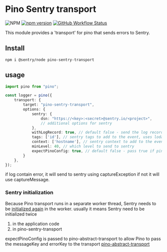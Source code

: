 # Pino Sentry transport

![NPM](https://img.shields.io/npm/l/pino-sentry-transport)
[![npm version](https://img.shields.io/npm/v/pino-sentry-transport)](https://www.npmjs.com/package/pino-sentry-transport)
[![GitHub Workflow Status](https://github.com/tomer-yechiel/pino-sentry-transport/actions/workflows/pino-sentry-transport.yml/badge.svg?branch=main)](https://github.com/tomer-yechiel/pino-sentry-transport/actions)



This module provides a 'transport' for pino that sends errors to Sentry.

## Install

```shell
npm i @sentry/node pino-sentry-transport
```

## usage

```typescript
import pino from "pino";

const logger = pino({
    transport: {
        target: "pino-sentry-transport",
        options: {
            sentry: {
                dsn: "https://<key>:<secret>@sentry.io/<project>",
                // additional options for sentry
            },
            withLogRecord: true, // default false - send the log record to sentry as a context.(if its more then 8Kb Sentry will throw an error)
            tags: ['id'], // sentry tags to add to the event, uses lodash.get to get the value from the log record
            context: ['hostname'], // sentry context to add to the event, uses lodash.get to get the value from the log record,
            minLevel: 40, // which level to send to sentry
            expectPinoConfig: true, // default false - pass true if pino configured with custom messageKey or errorKey see below
        }
    },
});
```

if log contain error, it will send to sentry using captureException if not it will use captureMessage.

### Sentry initialization
Because Pino transport runs in a separate worker thread, Sentry needs to be [initialized again](https://docs.sentry.io/platforms/javascript/configuration/webworkers/#usage-with-worker-level-initialization) in the worker.
usually it means Sentry need to be initialized twice   

1. in the application code
2. in pino-sentry-transport


expectPinoConfig is passed to pino-abstract-transport to allow Pino to pass the messageKey and errorKey to the transport [pino-abstract-transport](https://github.com/pinojs/pino-abstract-transport?tab=readme-ov-file#using-pino-config)